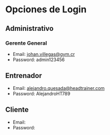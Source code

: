 # Opciones de Login
## Administrativo
### Gerente General
- Email: johan.villegas@gym.cr
- Password: admin123456
## Entrenador
- Email: alejandro.quesada@headtrainer.com
- Password: AlejandroHT789
## Cliente
- Email: 
- Password: 